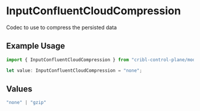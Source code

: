 # InputConfluentCloudCompression

Codec to use to compress the persisted data

## Example Usage

```typescript
import { InputConfluentCloudCompression } from "cribl-control-plane/models";

let value: InputConfluentCloudCompression = "none";
```

## Values

```typescript
"none" | "gzip"
```